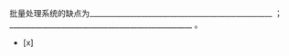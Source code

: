 批量处理系统的缺点为__________________________________________________ ；
__________________________________________________ 。
- [x]  

